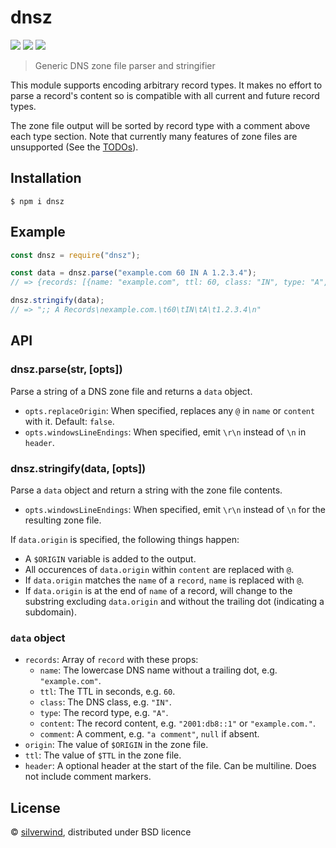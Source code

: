 # dnsz
[![](https://img.shields.io/npm/v/dnsz.svg?style=flat)](https://www.npmjs.org/package/dnsz) [![](https://img.shields.io/npm/dm/dnsz.svg)](https://www.npmjs.org/package/dnsz) [![](https://api.travis-ci.org/silverwind/dnsz.svg?style=flat)](https://travis-ci.org/silverwind/dnsz)

> Generic DNS zone file parser and stringifier

This module supports encoding arbitrary record types. It makes no effort to parse a record's content so is compatible with all current and future record types.

The zone file output will be sorted by record type with a comment above each type section. Note that currently many features of zone files are unsupported (See the [TODOs](index.js)).

## Installation

```
$ npm i dnsz
```

## Example

```js
const dnsz = require("dnsz");

const data = dnsz.parse("example.com 60 IN A 1.2.3.4");
// => {records: [{name: "example.com", ttl: 60, class: "IN", type: "A", content: "1.2.3.4"}]}

dnsz.stringify(data);
// => ";; A Records\nexample.com.\t60\tIN\tA\t1.2.3.4\n"
```

## API
### dnsz.parse(str, [opts])

Parse a string of a DNS zone file and returns a `data` object.

- `opts.replaceOrigin`: When specified, replaces any `@` in `name` or `content` with it. Default: `false`.
- `opts.windowsLineEndings`: When specified, emit `\r\n` instead of `\n` in `header`.

### dnsz.stringify(data, [opts])

Parse a `data` object and return a string with the zone file contents.

- `opts.windowsLineEndings`: When specified, emit `\r\n` instead of `\n` for the resulting zone file.

If `data.origin` is specified, the following things happen:

- A `$ORIGIN` variable is added to the output.
- All occurences of `data.origin` within `content` are replaced with `@`.
- If `data.origin` matches the `name` of a `record`, `name` is replaced with `@`.
- If `data.origin` is at the end of `name` of a record, will change to the substring excluding `data.origin` and without the trailing dot (indicating a subdomain).

### `data` object

- `records`: Array of `record` with these props:
  - `name`: The lowercase DNS name without a trailing dot, e.g. `"example.com"`.
  - `ttl`: The TTL in seconds, e.g. `60`.
  - `class`: The DNS class, e.g. `"IN"`.
  - `type`: The record type, e.g. `"A"`.
  - `content`: The record content, e.g. `"2001:db8::1"` or `"example.com."`.
  - `comment`: A comment, e.g. `"a comment"`, `null` if absent.
- `origin`: The value of `$ORIGIN` in the zone file.
- `ttl`: The value of `$TTL` in the zone file.
- `header`: A optional header at the start of the file. Can be multiline. Does not include comment markers.

## License

© [silverwind](https://github.com/silverwind), distributed under BSD licence
